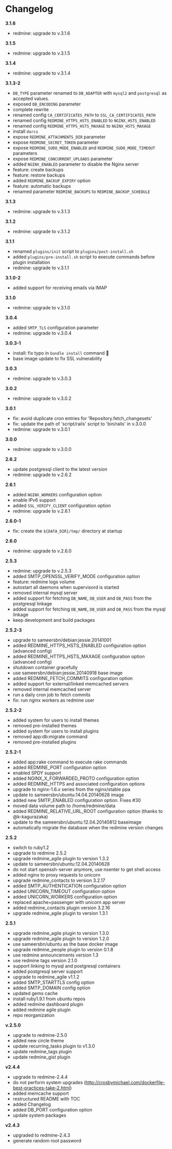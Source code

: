 # Changelog

**3.1.6**
- redmine: upgrade to v.3.1.6

**3.1.5**
- redmine: upgrade to v.3.1.5

**3.1.4**
- redmine: upgrade to v.3.1.4

**3.1.3-2**
- `DB_TYPE` parameter renamed to `DB_ADAPTER` with `mysql2` and `postgresql` as accepted values.
- exposed `DB_ENCODING` parameter
- complete rewrite
- renamed config `CA_CERTIFICATES_PATH` to `SSL_CA_CERTIFICATES_PATH`
- renamed config `REDMINE_HTTPS_HSTS_ENABLED` to `NGINX_HSTS_ENABLED`
- renamed config `REDMINE_HTTPS_HSTS_MAXAGE` to `NGINX_HSTS_MAXAGE`
- install `darcs`
- expose `REDMINE_ATTACHMENTS_DIR` parameter
- expose `REDMINE_SECRET_TOKEN` parameter
- expose `REDMINE_SUDO_MODE_ENABLED` and `REDMINE_SUDO_MODE_TIMEOUT` parameters
- expose `REDMINE_CONCURRENT_UPLOADS` parameter
- added `NGINX_ENABLED` parameter to disable the Nginx server
- feature: create backups
- feature: restore backups
- added `REDMINE_BACKUP_EXPIRY` option
- feature: automatic backups
- renamed parameter `REDMINE_BACKUPS` to `REDMINE_BACKUP_SCHEDULE`

**3.1.3**
- redmine: upgrade to v.3.1.3

**3.1.2**
- redmine: upgrade to v.3.1.2

**3.1.1**
- renamed `plugins/init` script to `plugins/post-install.sh`
- added `plugins/pre-install.sh` script to execute commands before plugin installation
- redmine: upgrade to v.3.1.1

**3.1.0-2**
- added support for receiving emails via IMAP

**3.1.0**
- redmine: upgrade to v.3.1.0

**3.0.4**
- added `SMTP_TLS` configuration parameter
- redmine: upgrade to v.3.0.4

**3.0.3-1**
- install: fix typo in `bundle install` command :facepalm:
- base image update to fix SSL vulnerability

**3.0.3**
- redmine: upgrade to v.3.0.3

**3.0.2**
- redmine: upgrade to v.3.0.2

**3.0.1**
- fix: avoid duplicate cron entries for 'Repository.fetch_changesets'
- fix: update the path of 'script/rails' script to 'bin/rails' in v.3.0.0
- redmine: upgrade to v.3.0.1

**3.0.0**
- redmine: upgrade to v.3.0.0

**2.6.2**
- update postgresql client to the latest version
- redmine: upgrade to v.2.6.2

**2.6.1**
- added `NGINX_WORKERS` configuration option
- enable IPv6 support
- added `SSL_VERIFY_CLIENT` configuration option
- redmine: upgrade to v.2.6.1

**2.6.0-1**
- fix: create the `${DATA_DIR}/tmp/` directory at startup

**2.6.0**
- redmine: upgrade to v.2.6.0

**2.5.3**
- redmine: upgrade to v.2.5.3
- added SMTP_OPENSSL_VERIFY_MODE configuration option
- feature: redmine logs volume
- autostart all daemons when supervisord is started
- removed internal mysql server
- added support for fetching `DB_NAME`, `DB_USER` and `DB_PASS` from the postgresql linkage
- added support for fetching `DB_NAME`, `DB_USER` and `DB_PASS` from the mysql linkage
- keep development and build packages

**2.5.2-3**
- upgrade to sameersbn/debian:jessie.20141001
- added REDMINE_HTTPS_HSTS_ENABLED configuration option (advanced config)
- added REDMINE_HTTPS_HSTS_MAXAGE configuration option (advanced config)
- shutdown container gracefully
- use sameersbn/debian:jessie.20140918 base image
- added REDMINE_FETCH_COMMITS configuration option
- added support for external/linked memcached servers
- removed internal memcached server
- run a daily cron job to fetch commits
- fix: run nginx workers as redmine user

**2.5.2-2**
- added system for users to install themes
- removed pre-installed themes
- added system for users to install plugins
- removed app:db:migrate command
- removed pre-installed plugins

**2.5.2-1**
- added app:rake command to execute rake commands
- added REDMINE_PORT configuration option
- enabled SPDY support
- added NGINX_X_FORWARDED_PROTO configuration option
- added REDMINE_HTTPS and associated configuration options
- upgrade to nginx-1.6.x series from the nginx/stable ppa
- update to sameersbn/ubuntu:14.04.20140628 image
- added new SMTP_ENABLED configuration option. Fixes #30
- moved data volume path to /home/redmine/data
- added REDMINE_RELATIVE_URL_ROOT configuration option (thanks to @k-kagurazaka)
- update to the sameersbn/ubuntu:12.04.20140812 baseimage
- automatically migrate the database when the redmine version changes

**2.5.2**
- switch to ruby1.2
- upgrade to redmine 2.5.2
- upgrade redmine_agile plugin to version 1.3.2
- update to sameersbn/ubuntu:12.04.20140628
- do not start openssh-server anymore, use nsenter to get shell access
- added nginx to proxy requests to unicorn
- upgrade redmine_contacts to version 3.2.17
- added SMTP_AUTHENTICATION configuration option
- added UNICORN_TIMEOUT configuration option
- added UNICORN_WORKERS configuration option
- replaced apache+passenger with unicorn app server
- added redmine_contacts plugin version 3.2.16
- upgrade redmine_agile plugin to version 1.3.1

**2.5.1**
- upgrade redmine_agile plugin to version 1.3.0
- upgrade redmine_agile plugin to version 1.2.0
- use sameersbn/ubuntu as the base docker image
- upgrade redmine_people plugin to version 0.1.8
- use redmine announcements version 1.3
- use redmine tags version 2.1.0
- support linking to mysql and postgresql containers
- added postgresql server support
- upgrade to redmine_agile v1.1.2
- added SMTP_STARTTLS config option
- added SMTP_DOMAIN config option
- updated gems cache
- install ruby1.9.1 from ubuntu repos
- added redmine dashboard plugin
- added redmine agile plugin
- repo reorganization

**v.2.5.0**
- upgrade to redmine-2.5.0
- added new circle theme
- update recurring_tasks plugin to v1.3.0
- update redmine_tags plugin
- update redmine_gist plugin

**v2.4.4**
- upgrade to redmine-2.4.4
- do not perform system upgrades (http://crosbymichael.com/dockerfile-best-practices-take-2.html)
- added memcache support
- restructured README with TOC
- added Changelog
- added DB_PORT configuration option
- update system packages

**v2.4.3**
- upgraded to redmine-2.4.3
- generate random root password


